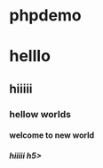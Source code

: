 # phpdemo

<html>
<body>
  <h1> helllo </h1>
  
  </body>
  </html>
  
<html>
  <body>
    <h2> hiiiii </h2>
  </body>
  </html>
  
  
  <html>
  <body>
    <h3> hellow worlds </h3>
  </body>
  </html>
  
<html>
  <body>
    <h4> welcome to new world </h4>
  </body>
  </html>
  
  
  <html>
  <body>
    <h5> hiiiii h5>
      </body>
    </html>
  
  
  
  
  
